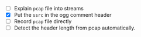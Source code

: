 
 - [ ] Explain `pcap` file into streams
 - [x] Put the `ssrc` in the ogg comment header
 - [ ] Record `pcap` file directly
 - [ ] Detect the header length from pcap automatically.
